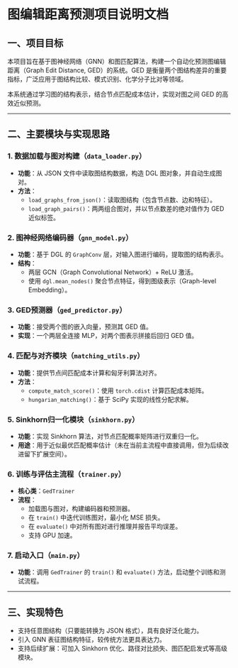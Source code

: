 
# 图编辑距离预测项目说明文档

## 一、项目目标

本项目旨在基于图神经网络（GNN）和图匹配算法，构建一个自动化预测图编辑距离（Graph Edit Distance, GED）的系统。GED 是衡量两个图结构差异的重要指标，广泛应用于图结构比较、模式识别、化学分子比对等领域。

本系统通过学习图的结构表示，结合节点匹配成本估计，实现对图之间 GED 的高效近似预测。

---

## 二、主要模块与实现思路

### 1. 数据加载与图对构建（`data_loader.py`）

- **功能**：从 JSON 文件中读取图结构数据，构造 DGL 图对象，并自动生成图对。
- **方法**：
  - `load_graphs_from_json()`：读取图结构（包含节点数、边和特征）。
  - `load_graph_pairs()`：两两组合图对，并以节点数差的绝对值作为 GED 近似标签。

### 2. 图神经网络编码器（`gnn_model.py`）

- **功能**：基于 DGL 的 `GraphConv` 层，对输入图进行编码，提取图的结构表示。
- **结构**：
  - 两层 GCN（Graph Convolutional Network）+ ReLU 激活。
  - 使用 `dgl.mean_nodes()` 聚合节点特征，得到图级表示（Graph-level Embedding）。

### 3. GED预测器（`ged_predictor.py`）

- **功能**：接受两个图的嵌入向量，预测其 GED 值。
- **实现**：一个两层全连接 MLP，对两个图表示拼接后回归 GED 值。

### 4. 匹配与对齐模块（`matching_utils.py`）

- **功能**：提供节点间匹配成本计算和匈牙利算法对齐。
- **方法**：
  - `compute_match_score()`：使用 `torch.cdist` 计算匹配成本矩阵。
  - `hungarian_matching()`：基于 SciPy 实现的线性分配求解。

### 5. Sinkhorn归一化模块（`sinkhorn.py`）

- **功能**：实现 Sinkhorn 算法，对节点匹配概率矩阵进行双重归一化。
- **用途**：用于近似最优匹配概率估计（未在当前主流程中直接调用，但为后续改进留下扩展空间）。

### 6. 训练与评估主流程（`trainer.py`）

- **核心类**：`GedTrainer`
- **流程**：
  - 加载图与图对，构建编码器和预测器。
  - 在 `train()` 中迭代训练图对，最小化 MSE 损失。
  - 在 `evaluate()` 中对所有图对进行推理并报告平均误差。
  - 支持 GPU 加速。

### 7. 启动入口（`main.py`）

- **功能**：调用 `GedTrainer` 的 `train()` 和 `evaluate()` 方法，启动整个训练和测试流程。

---

## 三、实现特色

- 支持任意图结构（只要能转换为 JSON 格式），具有良好泛化能力。
- 引入 GNN 表征图结构特征，较传统方法更具表达力。
- 支持后续扩展：可加入 Sinkhorn 优化、路径对比损失、图匹配启发式等高级模块。
